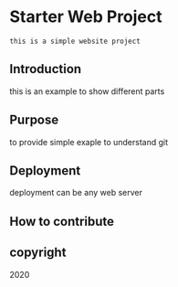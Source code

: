 # Starter Web Project
	this is a simple website project

## Introduction

this is an example to show different parts 

## Purpose

to provide simple exaple to understand git

## Deployment
deployment can be any web server

## How to contribute

## copyright

2020
